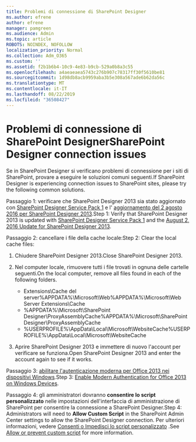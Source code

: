 ```yaml
---
title: Problemi di connessione di SharePoint Designer
ms.author: efrene
author: efrene
manager: pamgreen
ms.audience: Admin
ms.topic: article
ROBOTS: NOINDEX, NOFOLLOW
localization_priority: Normal
ms.collection: Adm_O365
ms.custom: ''
ms.assetid: f2b1b6b4-10c9-4e83-b9cb-529a0b8a3c55
ms.openlocfilehash: a4aeaeaea5743c276b907c78317ff30f5610be81
ms.sourcegitcommit: 1d98db8acb9959aba3b5e308a567ade6b62da56c
ms.translationtype: MT
ms.contentlocale: it-IT
ms.lasthandoff: 08/22/2019
ms.locfileid: "36508427"
---
```

# <a name="sharepoint-designer-connection-issues"></a><span data-ttu-id="e6873-102">Problemi di connessione di SharePoint Designer</span><span class="sxs-lookup"><span data-stu-id="e6873-102">SharePoint Designer connection issues</span></span> 

<span data-ttu-id="e6873-103">Se in SharePoint Designer si verificano problemi di connessione per i siti di SharePoint, provare a eseguire le soluzioni comuni seguenti.</span><span class="sxs-lookup"><span data-stu-id="e6873-103">If SharePoint Designer is experiencing connection issues to SharePoint sites, please try the following common solutions.</span></span>

<span data-ttu-id="e6873-104">Passaggio 1: verificare che SharePoint Designer 2013 sia stato aggiornato con [SharePoint Designer Service Pack 1](https://support.microsoft.com/help/2817441/description-of-microsoft-sharepoint-designer-2013-service-pack-1-sp1) e l' [aggiornamento del 2 agosto 2016 per SharePoint Designer 2013](https://support.microsoft.com/help/3114721/august-2-2016-update-for-sharepoint-designer-2013-kb3114721).</span><span class="sxs-lookup"><span data-stu-id="e6873-104">Step 1: Verify that SharePoint Designer 2013 is updated with [SharePoint Designer Service Pack 1](https://support.microsoft.com/help/2817441/description-of-microsoft-sharepoint-designer-2013-service-pack-1-sp1) and the [August 2, 2016 Update for SharePoint Designer 2013](https://support.microsoft.com/help/3114721/august-2-2016-update-for-sharepoint-designer-2013-kb3114721).</span></span>



<span data-ttu-id="e6873-105">Passaggio 2: cancellare i file della cache locale:</span><span class="sxs-lookup"><span data-stu-id="e6873-105">Step 2: Clear the local cache files:</span></span>

1. <span data-ttu-id="e6873-106">Chiudere SharePoint Designer 2013.</span><span class="sxs-lookup"><span data-stu-id="e6873-106">Close SharePoint Designer 2013.</span></span>

2. <span data-ttu-id="e6873-107">Nel computer locale, rimuovere tutti i file trovati in ognuna delle cartelle seguenti.</span><span class="sxs-lookup"><span data-stu-id="e6873-107">On the local computer, remove all files found in each of the following folders.</span></span>

    - <span data-ttu-id="e6873-108">Extensions\Cache del server%APPDATA%\Microsoft\Web</span><span class="sxs-lookup"><span data-stu-id="e6873-108">%APPDATA%\Microsoft\Web Server Extensions\Cache</span></span>
    - <span data-ttu-id="e6873-109">%APPDATA%\Microsoft\SharePoint Designer\ProxyAssemblyCache</span><span class="sxs-lookup"><span data-stu-id="e6873-109">%APPDATA%\Microsoft\SharePoint Designer\ProxyAssemblyCache</span></span>
    - <span data-ttu-id="e6873-110">%USERPROFILE%\AppData\Local\Microsoft\WebsiteCache</span><span class="sxs-lookup"><span data-stu-id="e6873-110">%USERPROFILE%\AppData\Local\Microsoft\WebsiteCache</span></span>

3. <span data-ttu-id="e6873-111">Aprire SharePoint Designer 2013 e immettere di nuovo l'account per verificare se funziona.</span><span class="sxs-lookup"><span data-stu-id="e6873-111">Open SharePoint Designer 2013 and enter the account again to see if it works.</span></span>

<span data-ttu-id="e6873-112">Passaggio 3: [abilitare l'autenticazione moderna per Office 2013 nei dispositivi Windows](https://docs.microsoft.com/office365/admin/security-and-compliance/enable-modern-authentication?redirectSourcePath=/article/Enable-Modern-Authentication-for-Office-2013-on-Windows-devices-7dc1c01a-090f-4971-9677-f1b192d6c910&view=o365-worldwide).</span><span class="sxs-lookup"><span data-stu-id="e6873-112">Step 3: [Enable Modern Authentication for Office 2013 on Windows Devices](https://docs.microsoft.com/office365/admin/security-and-compliance/enable-modern-authentication?redirectSourcePath=/article/Enable-Modern-Authentication-for-Office-2013-on-Windows-devices-7dc1c01a-090f-4971-9677-f1b192d6c910&view=o365-worldwide).</span></span>

<span data-ttu-id="e6873-113">Passaggio 4: gli amministratori dovranno **consentire lo script personalizzato** nelle impostazioni dell'interfaccia di amministrazione di SharePoint per consentire la connessione a SharePoint Designer.</span><span class="sxs-lookup"><span data-stu-id="e6873-113">Step 4: Administrators will need to **Allow Custom Script** in the SharePoint Admin Center settings to allow the SharePoint Designer connection.</span></span> <span data-ttu-id="e6873-114">Per ulteriori informazioni, vedere [Consenti o Impedisci lo script personalizzato](https://docs.microsoft.com/sharepoint/allow-or-prevent-custom-script) .</span><span class="sxs-lookup"><span data-stu-id="e6873-114">See [Allow or prevent custom script](https://docs.microsoft.com/sharepoint/allow-or-prevent-custom-script) for more information.</span></span>


